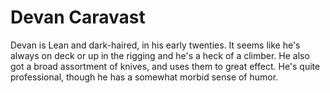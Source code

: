 # Devan Caravast

Devan is Lean and dark-haired, in his early twenties. It seems like he's always on deck or up in the rigging and he's a heck of a climber. He also got a broad assortment of knives, and uses them to great effect. He's quite professional, though he has a somewhat morbid sense of humor.